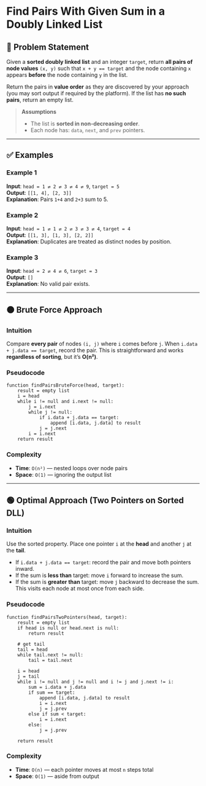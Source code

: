 # Find Pairs With Given Sum in a Doubly Linked List

## 📘 Problem Statement
Given a **sorted doubly linked list** and an integer `target`, return **all pairs of node values** `(x, y)` such that `x + y == target` and the node containing `x` appears **before** the node containing `y` in the list.

Return the pairs in **value order** as they are discovered by your approach (you may sort output if required by the platform). If the list has **no such pairs**, return an empty list.

> **Assumptions**
> - The list is **sorted in non-decreasing order**.
> - Each node has: `data`, `next`, and `prev` pointers.



---

## ✅ Examples

### Example 1
**Input**: `head = 1 ⇄ 2 ⇄ 3 ⇄ 4 ⇄ 9`, `target = 5`  
**Output**: `[[1, 4], [2, 3]]`  
**Explanation**: Pairs `1+4` and `2+3` sum to 5.

### Example 2
**Input**: `head = 1 ⇄ 1 ⇄ 2 ⇄ 3 ⇄ 3 ⇄ 4`, `target = 4`  
**Output**: `[[1, 3], [1, 3], [2, 2]]`  
**Explanation**: Duplicates are treated as distinct nodes by position.

### Example 3
**Input**: `head = 2 ⇄ 4 ⇄ 6`, `target = 3`  
**Output**: `[]`  
**Explanation**: No valid pair exists.

---

## 🟠 Brute Force Approach

### Intuition
Compare **every pair** of nodes `(i, j)` where `i` comes before `j`. When `i.data + j.data == target`, record the pair. This is straightforward and works **regardless of sorting**, but it’s **O(n²)**.

### Pseudocode
```
function findPairsBruteForce(head, target):
    result = empty list
    i = head
    while i != null and i.next != null:
        j = i.next
        while j != null:
            if i.data + j.data == target:
                append [i.data, j.data] to result
            j = j.next
        i = i.next
    return result
```

### Complexity
- **Time**: `O(n²)` — nested loops over node pairs  
- **Space**: `O(1)` — ignoring the output list


---

## 🟢 Optimal Approach (Two Pointers on Sorted DLL)

### Intuition
Use the sorted property. Place one pointer `i` at the **head** and another `j` at the **tail**.  
- If `i.data + j.data == target`: record the pair and move both pointers inward.  
- If the sum is **less than** target: move `i` forward to increase the sum.  
- If the sum is **greater than** target: move `j` backward to decrease the sum.  
This visits each node at most once from each side.

### Pseudocode
```
function findPairsTwoPointers(head, target):
    result = empty list
    if head is null or head.next is null: 
        return result

    # get tail
    tail = head
    while tail.next != null:
        tail = tail.next

    i = head
    j = tail
    while i != null and j != null and i != j and j.next != i:
        sum = i.data + j.data
        if sum == target:
            append [i.data, j.data] to result
            i = i.next
            j = j.prev
        else if sum < target:
            i = i.next
        else:
            j = j.prev

    return result
```

### Complexity
- **Time**: `O(n)` — each pointer moves at most `n` steps total  
- **Space**: `O(1)` — aside from output


